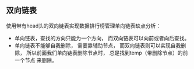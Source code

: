## 双向链表
使用带有head头的双向链表实现数据排行榜管理单向链表缺点分析：
* 单向链表，查找的方向只能为一个方向， 而双向链表可以向前或者向后查找。
* 单向链表不能够自我删除， 需要靠辅助节点， 而双向链表则可以实现自我删除，
所以前面我们单向链表删除节点时， 总是找到temp（带删除节点）的前一个节点
来删除。
